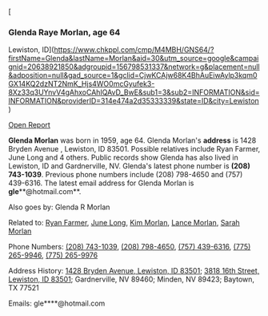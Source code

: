 [

### Glenda Raye Morlan, age 64

Lewiston, ID](https://www.chkppl.com/cmp/M4MBH/GNS64/?firstName=Glenda&lastName=Morlan&aid=30&utm_source=google&campaignid=20638921850&adgroupid=156798531337&network=g&placement=null&adposition=null&gad_source=1&gclid=CjwKCAjw68K4BhAuEiwAylp3kqm0GX14KQ2dzNT2NmK_Hjs4WO0mcGyufek3-8Xz33q3UYnvV4gAhxoCAhIQAvD_BwE&sub1=3&sub2=INFORMATION&sid=INFORMATION&providerID=314e474a2d35333339&state=ID&city=Lewiston)

[Open Report](https://www.chkppl.com/cmp/M4MBH/GNS64/?firstName=Glenda&lastName=Morlan&aid=30&utm_source=google&campaignid=20638921850&adgroupid=156798531337&network=g&placement=null&adposition=null&gad_source=1&gclid=CjwKCAjw68K4BhAuEiwAylp3kqm0GX14KQ2dzNT2NmK_Hjs4WO0mcGyufek3-8Xz33q3UYnvV4gAhxoCAhIQAvD_BwE&sub1=3&sub2=INFORMATION&sid=INFORMATION&providerID=314e474a2d35333339&state=ID&city=Lewiston)

**Glenda Morlan** was born in 1959, age 64. Glenda Morlan's **address** is 1428 Bryden Avenue , Lewiston, ID 83501. Possible relatives include Ryan Farmer, June Long and 4 others. Public records show Glenda has also lived in Lewiston, ID and Gardnerville, NV. Glenda's latest phone number is **(208) 743-1039**. Previous phone numbers include (208) 798-4650 and (757) 439-6316. The latest email address for Glenda Morlan is **gle****@hotmail.com**.

Also goes by: Glenda R Morlan

Related to: [Ryan Farmer](https://information.com/people/ryan-farmer/), [June Long](https://information.com/people/june-long/), [Kim Morlan](https://information.com/people/kim-morlan/), [Lance Morlan](https://information.com/people/lance-morlan/), [Sarah Morlan](https://information.com/people/sarah-morlan/)

Phone Numbers: [(208) 743-1039](https://information.com/reverse-phone-lookup/208-743-1039/), [(208) 798-4650](https://information.com/reverse-phone-lookup/208-798-4650/), [(757) 439-6316](https://information.com/reverse-phone-lookup/757-439-6316/), [(775) 265-9946](https://information.com/reverse-phone-lookup/775-265-9946/), [(775) 265-9976](https://information.com/reverse-phone-lookup/775-265-9976/)

Address History: [1428 Bryden Avenue, Lewiston, ID 83501](https://information.com/reverse-address-lookup/1428-Bryden-Avenue--Lewiston-ID/); [3818 16th Street, Lewiston, ID 83501](https://information.com/reverse-address-lookup/3818-16th-Street--Lewiston-ID/); Gardnerville, NV 89460; Minden, NV 89423; Baytown, TX 77521

Emails: gle****@hotmail.com
